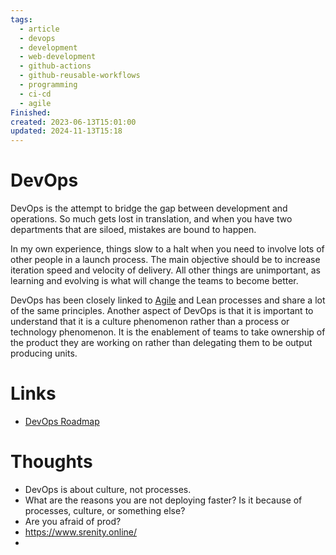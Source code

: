 ```yaml
---
tags:
  - article
  - devops
  - development
  - web-development
  - github-actions
  - github-reusable-workflows
  - programming
  - ci-cd
  - agile
Finished: 
created: 2023-06-13T15:01:00
updated: 2024-11-13T15:18
---
```

# DevOps

DevOps is the attempt to bridge the gap between development and operations. So much gets lost in translation, and when you have two departments that are siloed, mistakes are bound to happen. 

In my own experience, things slow to a halt when you need to involve lots of other people in a launch process. The main objective should be to increase iteration speed and velocity of delivery. All other things are unimportant, as learning and evolving is what will change the teams to become better. 

DevOps has been closely linked to [Agile](../Working/Agile.md) and Lean processes and share a lot of the same principles. Another aspect of DevOps is that it is important to understand that it is a culture phenomenon rather than a process or technology phenomenon. It is the enablement of teams to take ownership of the product they are working on rather than delegating them to be output producing units. 


# Links
- [DevOps Roadmap](https://roadmap.sh/devops)

# Thoughts 
- DevOps is about culture, not processes. 
- What are the reasons you are not deploying faster? Is it because of processes, culture, or something else?
- Are you afraid of prod?
- https://www.srenity.online/
- 
